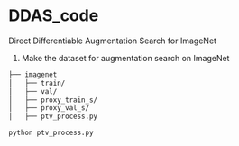 # DDAS_code
Direct Differentiable Augmentation Search for ImageNet
1. Make the dataset for augmentation search on ImageNet

```bash
├── imagenet
│   ├── train/
│   ├── val/
│   ├── proxy_train_s/
│   ├── proxy_val_s/
│   ├── ptv_process.py
```
```
python ptv_process.py
```
